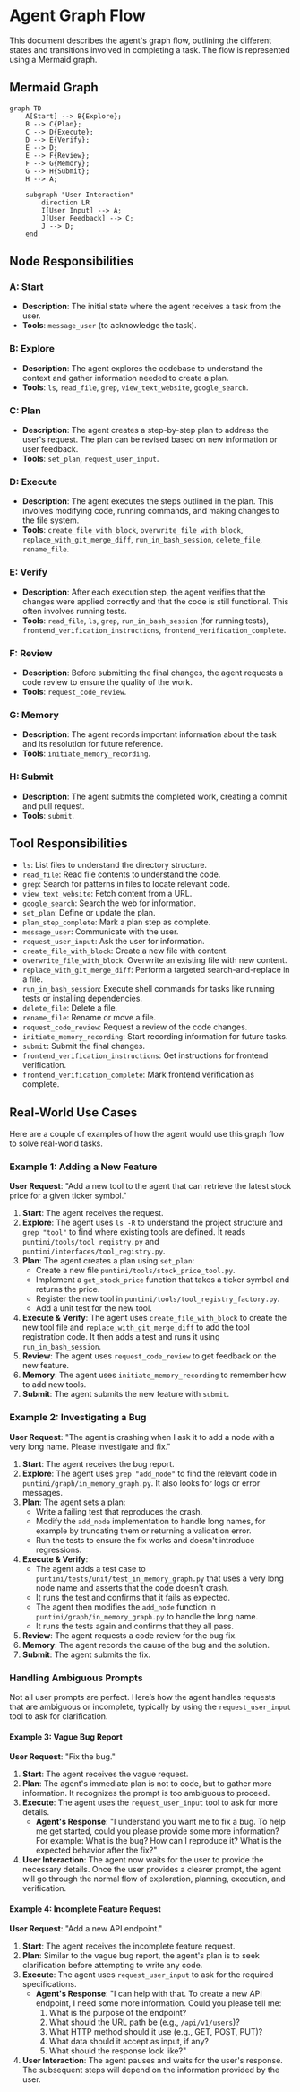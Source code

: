 # Agent Graph Flow

This document describes the agent's graph flow, outlining the different states and transitions involved in completing a task. The flow is represented using a Mermaid graph.

## Mermaid Graph

```mermaid
graph TD
    A[Start] --> B{Explore};
    B --> C{Plan};
    C --> D{Execute};
    D --> E{Verify};
    E --> D;
    E --> F{Review};
    F --> G{Memory};
    G --> H{Submit};
    H --> A;

    subgraph "User Interaction"
        direction LR
        I[User Input] --> A;
        J[User Feedback] --> C;
        J --> D;
    end
```

## Node Responsibilities

### A: Start
*   **Description**: The initial state where the agent receives a task from the user.
*   **Tools**: `message_user` (to acknowledge the task).

### B: Explore
*   **Description**: The agent explores the codebase to understand the context and gather information needed to create a plan.
*   **Tools**: `ls`, `read_file`, `grep`, `view_text_website`, `google_search`.

### C: Plan
*   **Description**: The agent creates a step-by-step plan to address the user's request. The plan can be revised based on new information or user feedback.
*   **Tools**: `set_plan`, `request_user_input`.

### D: Execute
*   **Description**: The agent executes the steps outlined in the plan. This involves modifying code, running commands, and making changes to the file system.
*   **Tools**: `create_file_with_block`, `overwrite_file_with_block`, `replace_with_git_merge_diff`, `run_in_bash_session`, `delete_file`, `rename_file`.

### E: Verify
*   **Description**: After each execution step, the agent verifies that the changes were applied correctly and that the code is still functional. This often involves running tests.
*   **Tools**: `read_file`, `ls`, `grep`, `run_in_bash_session` (for running tests), `frontend_verification_instructions`, `frontend_verification_complete`.

### F: Review
*   **Description**: Before submitting the final changes, the agent requests a code review to ensure the quality of the work.
*   **Tools**: `request_code_review`.

### G: Memory
*   **Description**: The agent records important information about the task and its resolution for future reference.
*   **Tools**: `initiate_memory_recording`.

### H: Submit
*   **Description**: The agent submits the completed work, creating a commit and pull request.
*   **Tools**: `submit`.

## Tool Responsibilities

*   `ls`: List files to understand the directory structure.
*   `read_file`: Read file contents to understand the code.
*   `grep`: Search for patterns in files to locate relevant code.
*   `view_text_website`: Fetch content from a URL.
*   `google_search`: Search the web for information.
*   `set_plan`: Define or update the plan.
*   `plan_step_complete`: Mark a plan step as complete.
*   `message_user`: Communicate with the user.
*   `request_user_input`: Ask the user for information.
*   `create_file_with_block`: Create a new file with content.
*   `overwrite_file_with_block`: Overwrite an existing file with new content.
*   `replace_with_git_merge_diff`: Perform a targeted search-and-replace in a file.
*   `run_in_bash_session`: Execute shell commands for tasks like running tests or installing dependencies.
*   `delete_file`: Delete a file.
*   `rename_file`: Rename or move a file.
*   `request_code_review`: Request a review of the code changes.
*   `initiate_memory_recording`: Start recording information for future tasks.
*   `submit`: Submit the final changes.
*   `frontend_verification_instructions`: Get instructions for frontend verification.
*   `frontend_verification_complete`: Mark frontend verification as complete.

## Real-World Use Cases

Here are a couple of examples of how the agent would use this graph flow to solve real-world tasks.

### Example 1: Adding a New Feature

**User Request**: "Add a new tool to the agent that can retrieve the latest stock price for a given ticker symbol."

1.  **Start**: The agent receives the request.
2.  **Explore**: The agent uses `ls -R` to understand the project structure and `grep "tool"` to find where existing tools are defined. It reads `puntini/tools/tool_registry.py` and `puntini/interfaces/tool_registry.py`.
3.  **Plan**: The agent creates a plan using `set_plan`:
    *   Create a new file `puntini/tools/stock_price_tool.py`.
    *   Implement a `get_stock_price` function that takes a ticker symbol and returns the price.
    *   Register the new tool in `puntini/tools/tool_registry_factory.py`.
    *   Add a unit test for the new tool.
4.  **Execute & Verify**: The agent uses `create_file_with_block` to create the new tool file and `replace_with_git_merge_diff` to add the tool registration code. It then adds a test and runs it using `run_in_bash_session`.
5.  **Review**: The agent uses `request_code_review` to get feedback on the new feature.
6.  **Memory**: The agent uses `initiate_memory_recording` to remember how to add new tools.
7.  **Submit**: The agent submits the new feature with `submit`.

### Example 2: Investigating a Bug

**User Request**: "The agent is crashing when I ask it to add a node with a very long name. Please investigate and fix."

1.  **Start**: The agent receives the bug report.
2.  **Explore**: The agent uses `grep "add_node"` to find the relevant code in `puntini/graph/in_memory_graph.py`. It also looks for logs or error messages.
3.  **Plan**: The agent sets a plan:
    *   Write a failing test that reproduces the crash.
    *   Modify the `add_node` implementation to handle long names, for example by truncating them or returning a validation error.
    *   Run the tests to ensure the fix works and doesn't introduce regressions.
4.  **Execute & Verify**:
    *   The agent adds a test case to `puntini/tests/unit/test_in_memory_graph.py` that uses a very long node name and asserts that the code doesn't crash.
    *   It runs the test and confirms that it fails as expected.
    *   The agent then modifies the `add_node` function in `puntini/graph/in_memory_graph.py` to handle the long name.
    *   It runs the tests again and confirms that they all pass.
5.  **Review**: The agent requests a code review for the bug fix.
6.  **Memory**: The agent records the cause of the bug and the solution.
7.  **Submit**: The agent submits the fix.

### Handling Ambiguous Prompts

Not all user prompts are perfect. Here’s how the agent handles requests that are ambiguous or incomplete, typically by using the `request_user_input` tool to ask for clarification.

#### Example 3: Vague Bug Report

**User Request**: "Fix the bug."

1.  **Start**: The agent receives the vague request.
2.  **Plan**: The agent's immediate plan is not to code, but to gather more information. It recognizes the prompt is too ambiguous to proceed.
3.  **Execute**: The agent uses the `request_user_input` tool to ask for more details.
    *   **Agent's Response**: "I understand you want me to fix a bug. To help me get started, could you please provide some more information? For example: What is the bug? How can I reproduce it? What is the expected behavior after the fix?"
4.  **User Interaction**: The agent now waits for the user to provide the necessary details. Once the user provides a clearer prompt, the agent will go through the normal flow of exploration, planning, execution, and verification.

#### Example 4: Incomplete Feature Request

**User Request**: "Add a new API endpoint."

1.  **Start**: The agent receives the incomplete feature request.
2.  **Plan**: Similar to the vague bug report, the agent's plan is to seek clarification before attempting to write any code.
3.  **Execute**: The agent uses `request_user_input` to ask for the required specifications.
    *   **Agent's Response**: "I can help with that. To create a new API endpoint, I need some more information. Could you please tell me:
        1.  What is the purpose of the endpoint?
        2.  What should the URL path be (e.g., `/api/v1/users`)?
        3.  What HTTP method should it use (e.g., GET, POST, PUT)?
        4.  What data should it accept as input, if any?
        5.  What should the response look like?"
4.  **User Interaction**: The agent pauses and waits for the user's response. The subsequent steps will depend on the information provided by the user.
